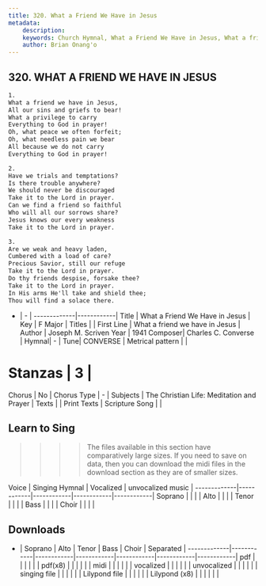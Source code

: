```yaml
---
title: 320. What a Friend We Have in Jesus
metadata:
    description: 
    keywords: Church Hymnal, What a Friend We Have in Jesus, What a friend we have in Jesus, 
    author: Brian Onang'o
---
```



## 320. WHAT A FRIEND WE HAVE IN JESUS

```txt
1.
What a friend we have in Jesus,
All our sins and griefs to bear!
What a privilege to carry
Everything to God in prayer!
Oh, what peace we often forfeit;
Oh, what needless pain we bear
All because we do not carry
Everything to God in prayer!

2.
Have we trials and temptations?
Is there trouble anywhere?
We should never be discouraged
Take it to the Lord in prayer.
Can we find a friend so faithful
Who will all our sorrows share?
Jesus knows our every weakness
Take it to the Lord in prayer.

3.
Are we weak and heavy laden,
Cumbered with a load of care?
Precious Savior, still our refuge
Take it to the Lord in prayer.
Do thy friends despise, forsake thee?
Take it to the Lord in prayer.
In His arms He'll take and shield thee;
Thou will find a solace there.
```

- |   -  |
-------------|------------|
Title | What a Friend We Have in Jesus |
Key | F Major |
Titles |  |
First Line | What a friend we have in Jesus |
Author | Joseph M. Scriven
Year | 1941
Composer| Charles C. Converse |
Hymnal|  - |
Tune| CONVERSE |
Metrical pattern | |
# Stanzas | 3 |
Chorus | No |
Chorus Type | - |
Subjects | The Christian Life: Meditation and Prayer |
Texts |  |
Print Texts | 
Scripture Song |  |
  
## Learn to Sing

>>>> The files available in this section have comparatively large sizes. If you need to save on data, then you can download the midi files in the download section as they are of smaller sizes.

Voice |  Singing Hymnal | Vocalized | unvocalized music |
-------------|------------|------------|------------|------------|
Soprano | | | |
Alto | | | |
Tenor | | | |
Bass | | | |
Choir | | | |

## Downloads

- |  Soprano | Alto | Tenor | Bass | Choir | Separated |
-------------|------------|------------|------------|------------|------------|------------|
pdf | | | | | |
pdf(x8) | | | | | |
midi | | | | | |
vocalized | | | | | |
unvocalized | | | | | |
singing file | | | | | |
Lilypond file | | | | | |
Lilypond (x8) | | | | | |
  